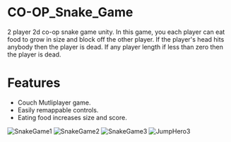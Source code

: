 # CO-OP_Snake_Game
 2 player 2d co-op snake game unity. In this game, you each player can eat food to grow in size and block off the other player. If the player's head hits anybody then the player is dead. If any player length if less than zero then the player is dead. 
 # Features
 - Couch Mutliplayer game.
 - Easily remappable controls.
 - Eating food increases size and score.
 
![SnakeGame1](https://user-images.githubusercontent.com/95414680/199913078-752769af-f2ad-4579-a9ef-940fac88ac6e.png)
![SnakeGame2](https://user-images.githubusercontent.com/95414680/199913100-02298358-7ee0-4f46-a97f-f894add10e6f.png)
![SnakeGame3](https://user-images.githubusercontent.com/95414680/199913117-90557705-2ee6-49a1-b475-45e9289ac98b.png)
![JumpHero3](https://user-images.githubusercontent.com/95414680/199913134-14d3a174-d49f-4d8f-937e-bb7b6ebe4366.png)
